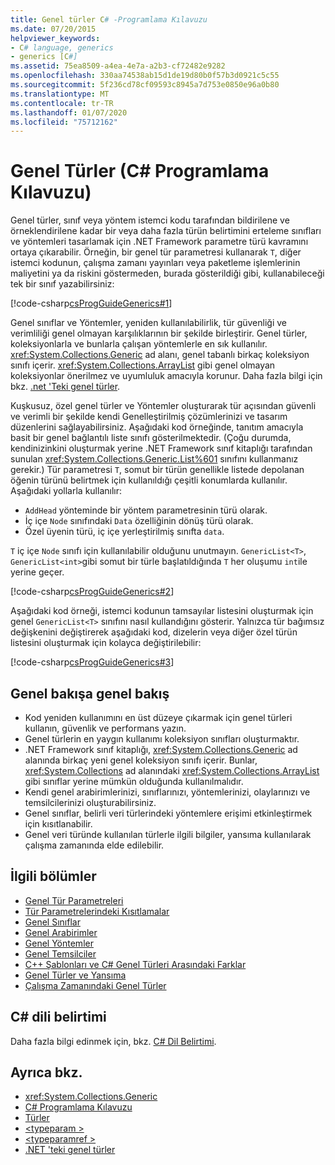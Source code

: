 ```yaml
---
title: Genel türler C# -Programlama Kılavuzu
ms.date: 07/20/2015
helpviewer_keywords:
- C# language, generics
- generics [C#]
ms.assetid: 75ea8509-a4ea-4e7a-a2b3-cf72482e9282
ms.openlocfilehash: 330aa74538ab15d1de19d80b0f57b3d0921c5c55
ms.sourcegitcommit: 5f236cd78cf09593c8945a7d753e0850e96a0b80
ms.translationtype: MT
ms.contentlocale: tr-TR
ms.lasthandoff: 01/07/2020
ms.locfileid: "75712162"
---
```

# <a name="generics-c-programming-guide"></a>Genel Türler (C# Programlama Kılavuzu)

Genel türler, sınıf veya yöntem istemci kodu tarafından bildirilene ve örneklendirilene kadar bir veya daha fazla türün belirtimini erteleme sınıfları ve yöntemleri tasarlamak için .NET Framework parametre türü kavramını ortaya çıkarabilir. Örneğin, bir genel tür parametresi kullanarak `T`, diğer istemci kodunun, çalışma zamanı yayınları veya paketleme işlemlerinin maliyetini ya da riskini göstermeden, burada gösterildiği gibi, kullanabileceği tek bir sınıf yazabilirsiniz:

[!code-csharp[csProgGuideGenerics#1](~/samples/snippets/csharp/VS_Snippets_VBCSharp/csProgGuideGenerics/CS/Generics.cs#1)]

Genel sınıflar ve Yöntemler, yeniden kullanılabilirlik, tür güvenliği ve verimliliği genel olmayan karşılıklarının bir şekilde birleştirir. Genel türler, koleksiyonlarla ve bunlarla çalışan yöntemlerle en sık kullanılır. <xref:System.Collections.Generic> ad alanı, genel tabanlı birkaç koleksiyon sınıfı içerir. <xref:System.Collections.ArrayList> gibi genel olmayan koleksiyonlar önerilmez ve uyumluluk amacıyla korunur. Daha fazla bilgi için bkz. [.net 'Teki genel türler](../../../standard/generics/index.md).

Kuşkusuz, özel genel türler ve Yöntemler oluşturarak tür açısından güvenli ve verimli bir şekilde kendi Genelleştirilmiş çözümlerinizi ve tasarım düzenlerini sağlayabilirsiniz. Aşağıdaki kod örneğinde, tanıtım amacıyla basit bir genel bağlantılı liste sınıfı gösterilmektedir. (Çoğu durumda, kendinizinkini oluşturmak yerine .NET Framework sınıf kitaplığı tarafından sunulan <xref:System.Collections.Generic.List%601> sınıfını kullanmanız gerekir.) Tür parametresi `T`, somut bir türün genellikle listede depolanan öğenin türünü belirtmek için kullanıldığı çeşitli konumlarda kullanılır. Aşağıdaki yollarla kullanılır:

- `AddHead` yönteminde bir yöntem parametresinin türü olarak.
- İç içe `Node` sınıfındaki `Data` özelliğinin dönüş türü olarak.
- Özel üyenin türü, iç içe yerleştirilmiş sınıfta `data`.

 `T` iç içe `Node` sınıfı için kullanılabilir olduğunu unutmayın. `GenericList<T>`, `GenericList<int>`gibi somut bir türle başlatıldığında `T` her oluşumu `int`ile yerine geçer.

[!code-csharp[csProgGuideGenerics#2](~/samples/snippets/csharp/VS_Snippets_VBCSharp/csProgGuideGenerics/CS/Generics.cs#2)] 

Aşağıdaki kod örneği, istemci kodunun tamsayılar listesini oluşturmak için genel `GenericList<T>` sınıfını nasıl kullandığını gösterir. Yalnızca tür bağımsız değişkenini değiştirerek aşağıdaki kod, dizelerin veya diğer özel türün listesini oluşturmak için kolayca değiştirilebilir:

[!code-csharp[csProgGuideGenerics#3](~/samples/snippets/csharp/VS_Snippets_VBCSharp/csProgGuideGenerics/CS/Generics.cs#3)]

## <a name="generics-overview"></a>Genel bakışa genel bakış

- Kod yeniden kullanımını en üst düzeye çıkarmak için genel türleri kullanın, güvenlik ve performans yazın.
- Genel türlerin en yaygın kullanımı koleksiyon sınıfları oluşturmaktır.
- .NET Framework sınıf kitaplığı, <xref:System.Collections.Generic> ad alanında birkaç yeni genel koleksiyon sınıfı içerir. Bunlar, <xref:System.Collections> ad alanındaki <xref:System.Collections.ArrayList> gibi sınıflar yerine mümkün olduğunda kullanılmalıdır.
- Kendi genel arabirimlerinizi, sınıflarınızı, yöntemlerinizi, olaylarınızı ve temsilcilerinizi oluşturabilirsiniz.
- Genel sınıflar, belirli veri türlerindeki yöntemlere erişimi etkinleştirmek için kısıtlanabilir.
- Genel veri türünde kullanılan türlerle ilgili bilgiler, yansıma kullanılarak çalışma zamanında elde edilebilir.

## <a name="related-sections"></a>İlgili bölümler

- [Genel Tür Parametreleri](generic-type-parameters.md)
- [Tür Parametrelerindeki Kısıtlamalar](constraints-on-type-parameters.md)
- [Genel Sınıflar](generic-classes.md)
- [Genel Arabirimler](generic-interfaces.md)
- [Genel Yöntemler](generic-methods.md)
- [Genel Temsilciler](generic-delegates.md)
- [C++ Şablonları ve C# Genel Türleri Arasındaki Farklar](differences-between-cpp-templates-and-csharp-generics.md)
- [Genel Türler ve Yansıma](generics-and-reflection.md)
- [Çalışma Zamanındaki Genel Türler](generics-in-the-run-time.md)

## <a name="c-language-specification"></a>C# dili belirtimi

Daha fazla bilgi edinmek için, bkz. [C# Dil Belirtimi](~/_csharplang/spec/types.md#constructed-types).

## <a name="see-also"></a>Ayrıca bkz.

- <xref:System.Collections.Generic>
- [C# Programlama Kılavuzu](../index.md)
- [Türler](../types/index.md)
- [\<typeparam >](../xmldoc/typeparam.md)
- [\<typeparamref >](../xmldoc/typeparamref.md)
- [.NET 'teki genel türler](../../../standard/generics/index.md)
